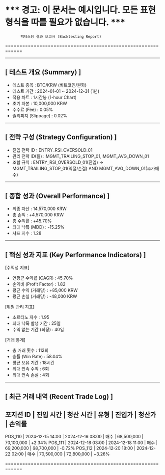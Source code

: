 *** 경고: 이 문서는 예시입니다. 모든 표현 형식을 따를 필요가 없습니다. ***
============================================================
           백테스팅 결과 보고서 (Backtesting Report)
============================================================

------------------------------------------------------------
[ 테스트 개요 (Summary) ]
------------------------------------------------------------
- 테스트 종목     : BTC/KRW (비트코인/원화)
- 테스트 기간     : 2024-01-01 ~ 2024-12-31 (1년)
- 적용 차트       : 1시간봉 (1-hour Chart)
- 초기 자본       : 10,000,000 KRW
- 수수료 (Fee)    : 0.05%
- 슬리피지 (Slippage) : 0.02%

------------------------------------------------------------
[ 전략 구성 (Strategy Configuration) ]
------------------------------------------------------------
- 진입 전략 ID    : ENTRY_RSI_OVERSOLD_01
- 관리 전략 ID(들) : MGMT_TRAILING_STOP_01, MGMT_AVG_DOWN_01
- 조합 규칙       : ENTRY_RSI_OVERSOLD_01(진입) -> MGMT_TRAILING_STOP_01(익절/손절) AND MGMT_AVG_DOWN_01(추가매수)

------------------------------------------------------------
[ 종합 성과 (Overall Performance) ]
------------------------------------------------------------
- 최종 자산        : 14,570,000 KRW
- 총 손익         : +4,570,000 KRW
- 총 수익률       : +45.70%
- 최대 낙폭 (MDD)  : -15.25%
- 샤프 지수       : 1.28

------------------------------------------------------------
[ 핵심 성과 지표 (Key Performance Indicators) ]
------------------------------------------------------------
[수익성 지표]
- 연평균 수익률 (CAGR) : 45.70%
- 손익비 (Profit Factor) : 1.82
- 평균 수익 (거래당)    : +85,000 KRW
- 평균 손실 (거래당)    : -48,000 KRW

[위험 관리 지표]
- 소르티노 지수          : 1.95
- 최대 낙폭 발생 기간   : 25일
- 수익 없는 기간 (최장) : 40일

[거래 통계]
- 총 거래 횟수          : 112회
- 승률 (Win Rate)       : 58.04%
- 평균 보유 기간        : 18시간
- 최대 연속 수익        : 6회
- 최대 연속 손실        : 4회

------------------------------------------------------------
[ 최근 거래 내역 (Recent Trade Log) ]
------------------------------------------------------------
 포지션 ID |   진입 시간           |   청산 시간           | 유형 |    진입가     |    청산가     | 손익률
------------------------------------------------------------------------------------------------------
 POS_110   |   2024-12-15 14:00    |   2024-12-16 08:00    | 매수 |   68,500,000  |   70,100,000  |  +2.34%
 POS_111   |   2024-12-18 03:00    |   2024-12-18 11:00    | 매수 |   69,200,000  |   68,700,000  |  -0.72%
 POS_112   |   2024-12-20 18:00    |   2024-12-22 02:00    | 매수 |   70,500,000  |   72,800,000  |  +3.26%

============================================================